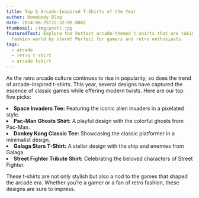 ```yaml
---
title: Top 5 Arcade-Inspired T-Shirts of the Year
author: Homebody Blog
date: 2024-08-25T22:32:00.000Z
thumbnail: /img/post1.jpg
featuredText: Explore the hottest arcade-themed t-shirts that are taking the
  fashion world by storm! Perfect for gamers and retro enthusiasts
tags:
  - arcade
  - retro t-shirt
  - arcade tshirt
---
```

As the retro arcade culture continues to rise in popularity, so does the trend of arcade-inspired t-shirts. This year, several designs have captured the essence of classic games while offering modern twists. Here are our top five picks:

<li><strong>Space Invaders Tee:</strong> Featuring the iconic alien invaders in a pixelated style.</li>

<li><strong>Pac-Man Ghosts Shirt:</strong> A playful design with the colorful ghosts from Pac-Man.</li>

<li><strong>Donkey Kong Classic Tee:</strong> Showcasing the classic platformer in a minimalist design.</li>

<li><strong>Galaga Stars T-Shirt:</strong> A stellar design with the ship and enemies from Galaga.</li>

<li><strong>Street Fighter Tribute Shirt:</strong> Celebrating the beloved characters of Street Fighter.</li>

<p>These t-shirts are not only stylish but also a nod to the games that shaped the arcade era. Whether you’re a gamer or a fan of retro fashion, these designs are sure to impress.</p>

